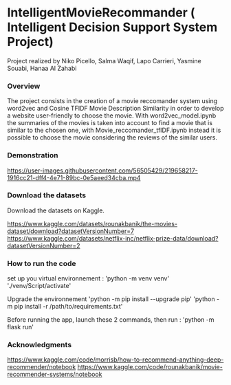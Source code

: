 # IntelligentMovieRecommander ( Intelligent Decision Support System Project)
Project realized by Niko Picello, Salma Waqif, Lapo Carrieri, Yasmine Souabi, Hanaa Al Zahabi


### Overview
The project consists in the creation of a movie reccomander system using word2vec and Cosine TFIDF Movie Description Similarity in order to develop a website user-friendly to choose the movie. 
With word2vec_model.ipynb the summaries of the movies is taken into account to find a movie that is similar to the chosen one, with Movie_reccomander_tfIDF.ipynb instead it is possible to choose the movie considering the reviews of the similar users.

### Demonstration


https://user-images.githubusercontent.com/56505429/219658217-1916cc21-dff4-4e71-89bc-0e5aeed34cba.mp4



### Download the datasets
Download the datasets on Kaggle.

https://www.kaggle.com/datasets/rounakbanik/the-movies-dataset/download?datasetVersionNumber=7
https://www.kaggle.com/datasets/netflix-inc/netflix-prize-data/download?datasetVersionNumber=2
### How to run the code
set up you virtual environnement : 'python -m venv venv' './venv/Script/activate'

Upgrade the environnement 'python -m pip install --upgrade pip' 'python -m pip install -r /path/to/requirements.txt'

Before running the app, launch these 2 commands, then run : 'python -m flask run'

### Acknowledgments
https://www.kaggle.com/code/morrisb/how-to-recommend-anything-deep-recommender/notebook
https://www.kaggle.com/code/rounakbanik/movie-recommender-systems/notebook
